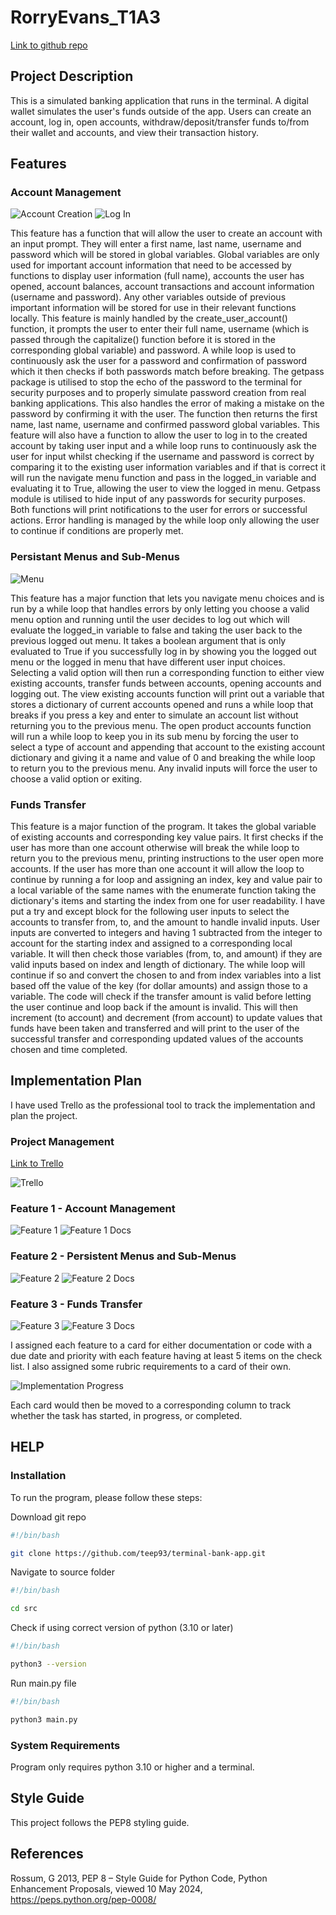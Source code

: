 # RorryEvans_T1A3 

[Link to github repo](https://github.com/teep93/terminal-bank-app)

## Project Description
This is a simulated banking application that runs in the terminal. A digital wallet simulates the user's funds outside of the app. Users can create an account, log in, open accounts, withdraw/deposit/transfer funds to/from their wallet and accounts, and view their transaction history.

## Features

### Account Management

![Account Creation](/docs/account-creation.png)
![Log In](/docs/log-in.png)

This feature has a function that will allow the user to create an account with an input prompt. They will enter a first name, last name, username and password which will be stored in global variables.
Global variables are only used for important account information that need to be accessed by functions to display user information (full name), accounts the user has opened, account balances, account
transactions and account information (username and password). Any other variables outside of previous important information will be stored for use in their relevant functions locally.
This feature is mainly handled by the create_user_account() function, it prompts the user to enter their full name, username (which is passed through the capitalize() function before it is stored in the corresponding global variable) and password. A while loop is used to continuously ask the user
for a password and confirmation of password which it then checks if both passwords match before breaking. The getpass package is utilised to stop the echo of the password to the terminal for security purposes and to properly simulate password creation from real banking applications. This also handles the error of making a mistake on the password by confirming it with the user. The function then returns the first name, last name, username and confirmed password global variables.
This feature will also have a function to allow the user to log in to the created account by taking user input and a while loop runs to continuously ask the user for input whilst checking if the username and password is correct by comparing it to the existing user information variables
and if that is correct it will run the navigate menu function and pass in the logged_in variable and evaluating it to True, allowing the user to view the logged in menu. Getpass module is utilised to hide input of any passwords for security purposes. Both functions will print notifications to the user for errors or successful actions. Error handling is managed by the while loop only allowing the user to continue if conditions are 
properly met.


### Persistant Menus and Sub-Menus

![Menu](/docs/menu.png)

This feature has a major function that lets you navigate menu choices and is run by a while loop that handles errors by only letting you choose a valid menu option and running until the user decides to log out which will evaluate the logged_in variable to false and taking the user back to the previous logged out menu. It takes a boolean argument that is only evaluated to True if you successfully log in by showing you the logged out menu or the logged in menu that have different user input choices. Selecting a valid option will then run a corresponding function to either view existing accounts, transfer funds between accounts, opening accounts and logging out. The view existing accounts function will print out a variable that stores a dictionary of current accounts opened and runs a while loop that breaks if you press a key and enter to simulate an account list without returning you to the previous menu. The open product accounts function will run a while loop to keep you in its sub menu by forcing the user to select a type of account and appending that account to the existing account dictionary and giving it a name and value of 0 and breaking the while loop to return you to the previous menu. Any invalid inputs will force the user to choose a valid option or exiting.


### Funds Transfer

This feature is a major function of the program. It takes the global variable of existing accounts and corresponding key value pairs. It first checks if the user has more than one account otherwise will break the while loop to return you to the previous menu, printing instructions to the user open more accounts. If the user has more than one account it will allow the loop to continue by running a for loop and assigning an index, key and value pair to a local variable of the same names with the enumerate function taking the dictionary's items and starting the index from one for user readability. I have put a try and except block for the following user inputs to select the accounts to transfer from, to, and the amount to handle invalid inputs. User inputs are converted to integers and having 1 subtracted from the integer to account for the starting index and assigned to a corresponding local variable. It will then check those variables (from, to, and amount) if they are valid inputs based on index and length of dictionary. The while loop will continue if so and convert the chosen to and from index variables into a list based off the value of the key (for dollar amounts) and assign those to a variable. The code will check if the transfer amount is valid before letting the user continue and loop back if the amount is invalid. This will then increment (to account) and decrement (from account) to update values that funds have been taken and transferred and will print to the user of the successful transfer and corresponding updated values of the accounts chosen and time completed.


## Implementation Plan

I have used Trello as the professional tool to track the implementation and plan the project.

### Project Management

[Link to Trello](https://trello.com/b/euHyLo7m/t1a3-terminal-application)

![Trello](/docs/trello-overview.png)

### Feature 1 - Account Management

![Feature 1](/docs/f1-code.png)
![Feature 1 Docs](/docs/f1-doc.png)

### Feature 2 - Persistent Menus and Sub-Menus

![Feature 2](/docs/f2-code.png)
![Feature 2 Docs](/docs/f2-doc.png)

### Feature 3 - Funds Transfer

![Feature 3](/docs/f3-code.png)
![Feature 3 Docs](/docs/f3-doc.png)

I assigned each feature to a card for either documentation or code with a due date and priority with each feature having at least 5 items on the check list.
I also assigned some rubric requirements to a card of their own.

![Implementation Progress](/docs/implementation-progress.png)

Each card would then be moved to a corresponding column to track whether the task has started, in progress, or completed.

## HELP

### Installation

To run the program, please follow these steps:

Download git repo

```bash
#!/bin/bash

git clone https://github.com/teep93/terminal-bank-app.git

```

Navigate to source folder

```bash
#!/bin/bash

cd src

```

Check if using correct version of python (3.10 or later)

```bash
#!/bin/bash

python3 --version

```

Run main.py file

```bash
#!/bin/bash

python3 main.py
```

### System Requirements

Program only requires python 3.10 or higher and a terminal.

## Style Guide

This project follows the PEP8 styling guide.

## References

Rossum, G 2013, PEP 8 – Style Guide for Python Code, Python Enhancement Proposals, viewed 10 May 2024, https://peps.python.org/pep-0008/